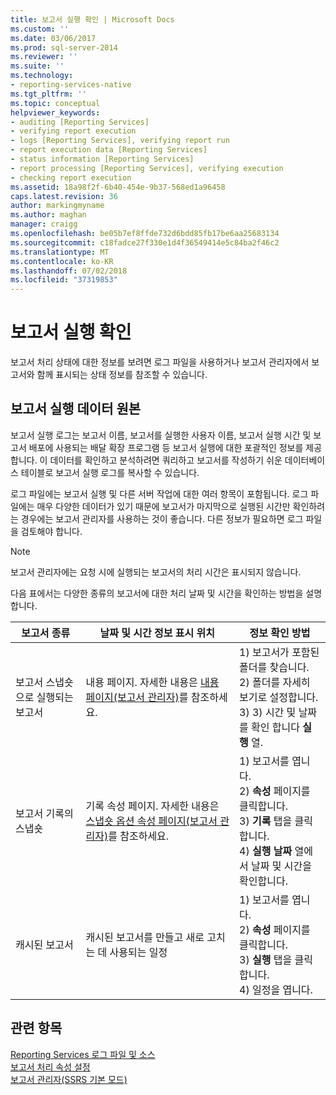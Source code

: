 ```yaml
---
title: 보고서 실행 확인 | Microsoft Docs
ms.custom: ''
ms.date: 03/06/2017
ms.prod: sql-server-2014
ms.reviewer: ''
ms.suite: ''
ms.technology:
- reporting-services-native
ms.tgt_pltfrm: ''
ms.topic: conceptual
helpviewer_keywords:
- auditing [Reporting Services]
- verifying report execution
- logs [Reporting Services], verifying report run
- report execution data [Reporting Services]
- status information [Reporting Services]
- report processing [Reporting Services], verifying execution
- checking report execution
ms.assetid: 18a98f2f-6b40-454e-9b37-568ed1a96458
caps.latest.revision: 36
author: markingmyname
ms.author: maghan
manager: craigg
ms.openlocfilehash: be05b7ef8ffde732d6bdd85fb17be6aa25683134
ms.sourcegitcommit: c18fadce27f330e1d4f36549414e5c84ba2f46c2
ms.translationtype: MT
ms.contentlocale: ko-KR
ms.lasthandoff: 07/02/2018
ms.locfileid: "37319853"
---
```

# <a name="verifying-a-report-run"></a>보고서 실행 확인
  보고서 처리 상태에 대한 정보를 보려면 로그 파일을 사용하거나 보고서 관리자에서 보고서와 함께 표시되는 상태 정보를 참조할 수 있습니다.  
  
## <a name="sources-of-report-execution-data"></a>보고서 실행 데이터 원본  
 보고서 실행 로그는 보고서 이름, 보고서를 실행한 사용자 이름, 보고서 실행 시간 및 보고서 배포에 사용되는 배달 확장 프로그램 등 보고서 실행에 대한 포괄적인 정보를 제공합니다. 이 데이터를 확인하고 분석하려면 쿼리하고 보고서를 작성하기 쉬운 데이터베이스 테이블로 보고서 실행 로그를 복사할 수 있습니다.  
  
 로그 파일에는 보고서 실행 및 다른 서버 작업에 대한 여러 항목이 포함됩니다. 로그 파일에는 매우 다양한 데이터가 있기 때문에 보고서가 마지막으로 실행된 시간만 확인하려는 경우에는 보고서 관리자를 사용하는 것이 좋습니다. 다른 정보가 필요하면 로그 파일을 검토해야 합니다.  
  
> [!NOTE]  
>  보고서 관리자에는 요청 시에 실행되는 보고서의 처리 시간은 표시되지 않습니다.  
  
 다음 표에서는 다양한 종류의 보고서에 대한 처리 날짜 및 시간을 확인하는 방법을 설명합니다.  
  
|보고서 종류|날짜 및 시간 정보 표시 위치|정보 확인 방법|  
|-----------------------------|-----------------------------------------------|-----------------------------------------------|  
|보고서 스냅숏으로 실행되는 보고서|내용 페이지. 자세한 내용은 [내용 페이지&#40;보고서 관리자&#41;](../contents-page-report-manager.md)를 참조하세요.|1) 보고서가 포함된 폴더를 찾습니다.<br />2) 폴더를 자세히 보기로 설정합니다.<br />3) 3) 시간 및 날짜를 확인 합니다 **실행** 열.|  
|보고서 기록의 스냅숏|기록 속성 페이지. 자세한 내용은 [스냅숏 옵션 속성 페이지&#40;보고서 관리자&#41;](../snapshot-options-properties-page-report-manager.md)를 참조하세요.|1) 보고서를 엽니다.<br />2) **속성** 페이지를 클릭합니다.<br />3) **기록** 탭을 클릭합니다.<br />4) **실행 날짜** 열에서 날짜 및 시간을 확인합니다.|  
|캐시된 보고서|캐시된 보고서를 만들고 새로 고치는 데 사용되는 일정|1) 보고서를 엽니다.<br />2) **속성** 페이지를 클릭합니다.<br />3) **실행** 탭을 클릭합니다.<br />4) 일정을 엽니다.|  
  
## <a name="see-also"></a>관련 항목  
 [Reporting Services 로그 파일 및 소스](../report-server/reporting-services-log-files-and-sources.md)   
 [보고서 처리 속성 설정](set-report-processing-properties.md)   
 [보고서 관리자&#40;SSRS 기본 모드&#41;](../report-manager-ssrs-native-mode.md)  
  
  
